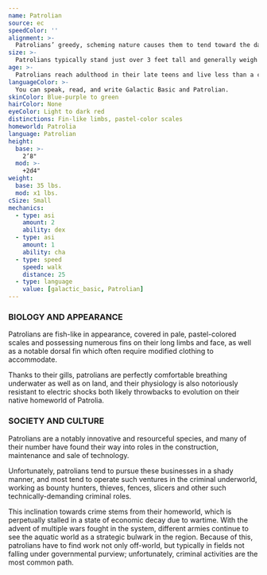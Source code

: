 ```yaml
---
name: Patrolian
source: ec
speedColor: ''
alignment: >-
  Patrolians’ greedy, scheming nature causes them to tend toward the dark side, though there are exceptions.
size: >-
  Patrolians typically stand just over 3 feet tall and generally weigh about 40 lbs. Regardless of your position in that range, your size is Small.
age: >-
  Patrolians reach adulthood in their late teens and live less than a century.
languageColor: >-
  You can speak, read, and write Galactic Basic and Patrolian. 
skinColor: Blue-purple to green
hairColor: None
eyeColor: Light to dark red
distinctions: Fin-like limbs, pastel-color scales
homeworld: Patrolia
language: Patrolian
height:
  base: >-
    2’8"
  mod: >-
    +2d4"
weight:
  base: 35 lbs.
  mod: x1 lbs.
cSize: Small
mechanics:
  - type: asi
    amount: 2
    ability: dex
  - type: asi
    amount: 1
    ability: cha
  - type: speed
    speed: walk
    distance: 25
  - type: language
    value: [galactic_basic, Patrolian]
---
```

### BIOLOGY AND APPEARANCE
Patrolians are fish-like in appearance, covered in pale, pastel-colored scales and possessing numerous fins on their long limbs and face, as well as a notable dorsal fin which often require modified clothing to accommodate.

Thanks to their gills, patrolians are perfectly comfortable breathing underwater as well as on land, and their physiology is also notoriously resistant to electric shocks both likely throwbacks to evolution on their native homeworld of Patrolia.

### SOCIETY AND CULTURE
Patrolians are a notably innovative and resourceful species, and many of their number have found their way into roles in the construction, maintenance and sale of technology.

Unfortunately, patrolians tend to pursue these businesses in a shady manner, and most tend to operate such ventures in the criminal underworld, working as bounty hunters, thieves, fences, slicers and other such technically-demanding criminal roles.

This inclination towards crime stems from their homeworld, which is perpetually stalled in a state of economic decay due to wartime. With the advent of multiple wars fought in the system, different armies continue to see the aquatic world as a strategic bulwark in the region. Because of this, patrolians have to find work not only off-world, but typically in fields not falling under governmental purview; unfortunately, criminal activities are the most common path.
    